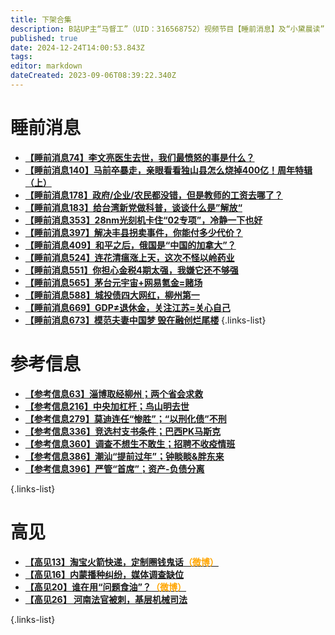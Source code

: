 ```yaml
---
title: 下架合集
description: B站UP主“马督工”（UID：316568752）视频节目【睡前消息】及“小黛晨读”（UID：1556651916）视频节目【参考信息】下架视频（文稿）汇总
published: true
date: 2024-12-24T14:00:53.843Z
tags: 
editor: markdown
dateCreated: 2023-09-06T08:39:22.340Z
---
```


# 睡前消息

- [**【睡前消息74】李文亮医生去世，我们最愤怒的事是什么？**](main/1-100/74.md)
- [**【睡前消息140】马前卒暴走，亲眼看看独山县怎么烧掉400亿！周年特辑（上）**](main/101-200/140.md)
- [**【睡前消息178】政府/企业/农民都没错，但是教师的工资去哪了？**](main/101-200/178.md)
- [**【睡前消息183】给台湾新党做科普，谈谈什么是”解放“**](main/101-200/183.md)
- [**【睡前消息353】28nm光刻机卡住“02专项”，冷静一下也好**](main/301-400/353.md)
- [**【睡前消息397】解决丰县拐卖事件，你能付多少代价？**](main/301-400/397.md)
- [**【睡前消息409】和平之后，俄国是“中国的加拿大”？**](main/401-500/409.md)
- [**【睡前消息524】连花清瘟涨上天，这次不怪以岭药业**](main/501-600/524.md)
- [**【睡前消息551】你担心金税4期太强，我嫌它还不够强**](main/501-600/551.md)
- [**【睡前消息565】茅台元宇宙+网易氪金=赌场**](main/501-600/565.md)
- [**【睡前消息588】城投债四大网红，柳州第一**](main/501-600/588.md)
- [**【睡前消息669】GDP≠退休金，关注江苏=关心自己**](main/601-700/669.md)
- [**【睡前消息673】模范夫妻中国梦 毁在融创烂尾楼**](main/601-700/673.md)
{.links-list}

# 参考信息
- [**【参考信息63】淄博取经柳州；两个省会求救**](/reference/1-100/63)
- [**【参考信息216】中央加杠杆；鸟山明去世**](/reference/201-300/216)
- [**【参考信息279】莫迪连任“惨胜”；“以刑化债”不刑**](/reference/201-300/279)
- [**【参考信息336】竞选村支书条件；巴西PK马斯克**](/reference/301-400/336.md)
- [**【参考信息360】调查不想生不敢生；招聘不收疫情班**](/reference/301-400/360.md)
- [**【参考信息386】潮汕“提前过年”；钟睒睒&胖东来**](./reference/301-400/386.md)
- [**【参考信息396】严管“首席”；资产-负债分离**](./reference/301-400/396.md)

{.links-list}

# 高见

- [**【高见13】淘宝火箭快递，定制圈钱鬼话<font color="orange">（微博）</font>**](./opinion/13.md)
- [**【高见16】内蒙播种纠纷，媒体调查缺位**](./opinion/16.md)
- [**【高见20】谁在用“问题食油”？<font color="orange">（微博）</font>**](./opinion/20.md)
- [**【高见26】 河南法官被刺，基层机械司法**](./opinion/26.md)

{.links-list}
